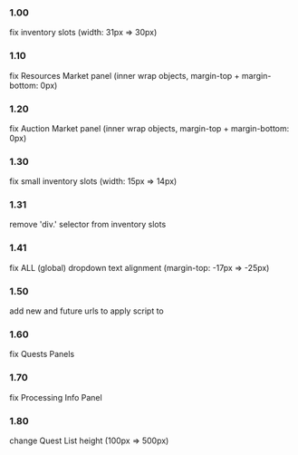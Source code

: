### 1.00
  fix inventory slots (width: 31px => 30px)
### 1.10
  fix Resources Market panel (inner wrap objects, margin-top + margin-bottom: 0px)
### 1.20
  fix Auction Market panel (inner wrap objects, margin-top + margin-bottom: 0px)
### 1.30
  fix small inventory slots (width: 15px => 14px)
### 1.31
  remove 'div.' selector from inventory slots
### 1.41
  fix ALL (global) dropdown text alignment (margin-top: -17px => -25px)
### 1.50
  add new and future urls to apply script to
### 1.60
  fix Quests Panels
### 1.70
  fix Processing Info Panel
### 1.80
  change Quest List height (100px => 500px)
  
